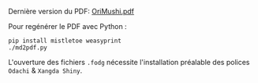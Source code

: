 Dernière version du PDF: [OriMushi.pdf](https://lucas-c.github.io/jdr/OriMushi/OriMushi.pdf)

Pour regénérer le PDF avec Python :
```
pip install mistletoe weasyprint
./md2pdf.py
```

L'ouverture des fichiers `.fodg` nécessite l'installation préalable des polices `Odachi` & `Xangda Shiny`.
